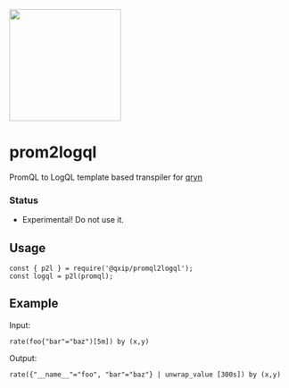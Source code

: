 <img src="https://user-images.githubusercontent.com/1423657/183499884-6b73c3c8-9385-401c-91f0-222216a47b4e.png" width=200 />

# prom2logql
PromQL to LogQL template based transpiler for [qryn](https://metrico.in)

### Status
* Experimental! Do not use it.

## Usage
```
const { p2l } = require('@qxip/promql2logql');
const logql = p2l(promql);
```

## Example
Input:
```
rate(foo{"bar"="baz")[5m]) by (x,y)
```
Output:
```
rate({"__name__"="foo", "bar"="baz"} | unwrap_value [300s]) by (x,y)
```
